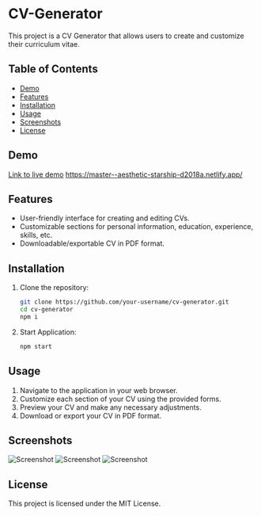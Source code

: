 # CV-Generator

This project is a CV Generator that allows users to create and customize their curriculum vitae.

## Table of Contents
- [Demo](#demo)
- [Features](#features)
- [Installation](#installation)
- [Usage](#usage)
- [Screenshots](#screenshots)
- [License](#license)

## Demo

[Link to live demo](#) https://master--aesthetic-starship-d2018a.netlify.app/

## Features

- User-friendly interface for creating and editing CVs.
- Customizable sections for personal information, education, experience, skills, etc.
- Downloadable/exportable CV in PDF format.

## Installation

1. Clone the repository:
   ```bash
   git clone https://github.com/your-username/cv-generator.git
   cd cv-generator
   npm i
2. Start Application:
   ```bash
   npm start

## Usage

1. Navigate to the application in your web browser.
2. Customize each section of your CV using the provided forms.
3. Preview your CV and make any necessary adjustments.
4. Download or export your CV in PDF format.

## Screenshots

![Screenshot](./screenshots/shot1.png)
![Screenshot](./screenshots/shot2.png)
![Screenshot](./screenshots/shot3.png)

## License
This project is licensed under the MIT License.